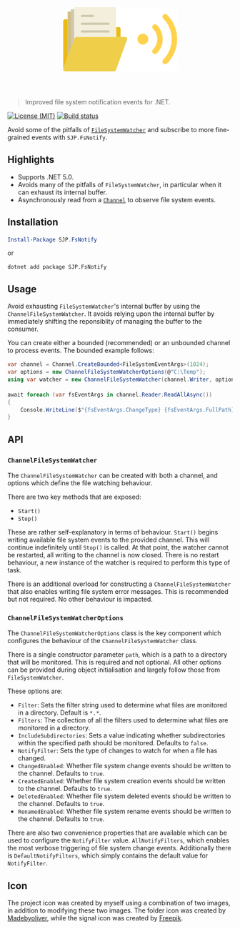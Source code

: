 <h1 align="center">
    <br>
    <img width="256" height="144" src="fsnotify.png" alt="FsNotify">
    <br>
    <br>
</h1>

> Improved file system notification events for .NET.

[![License (MIT)](https://img.shields.io/badge/license-MIT-blue.svg)](https://opensource.org/licenses/MIT) [![Build status](https://ci.appveyor.com/api/projects/status/pp70s691wpbxqidp?svg=true)](https://ci.appveyor.com/project/sjp/fsnotify)

Avoid some of the pitfalls of [`FileSystemWatcher`](https://docs.microsoft.com/en-us/dotnet/api/system.io.filesystemwatcher) and subscribe to more fine-grained events with `SJP.FsNotify`.

## Highlights

* Supports .NET 5.0.
* Avoids many of the pitfalls of `FileSystemWatcher`, in particular when it can exhaust its internal buffer.
* Asynchronously read from a [`Channel`](https://docs.microsoft.com/en-us/dotnet/api/system.threading.channels.channel) to observe file system events.

## Installation

```powershell
Install-Package SJP.FsNotify
```

or

```console
dotnet add package SJP.FsNotify
```

## Usage

Avoid exhausting `FileSystemWatcher`'s internal buffer by using the `ChannelFileSystemWatcher`. It avoids relying upon the internal buffer by immediately shifting the reponsiblity of managing the buffer to the consumer.

You can create either a bounded (recommended) or an unbounded channel to process events. The bounded example follows:

```csharp
var channel = Channel.CreateBounded<FileSystemEventArgs>(1024);
var options = new ChannelFileSystemWatcherOptions(@"C:\Temp");
using var watcher = new ChannelFileSystemWatcher(channel.Writer, options);

await foreach (var fsEventArgs in channel.Reader.ReadAllAsync())
{
    Console.WriteLine($"{fsEventArgs.ChangeType} {fsEventArgs.FullPath}");
}
```

## API

### `ChannelFileSystemWatcher`

The `ChannelFileSystemWatcher` can be created with both a channel, and options which define the file watching behaviour.

There are two key methods that are exposed:

* `Start()`
* `Stop()`

These are rather self-explanatory in terms of behaviour. `Start()` begins writing available file system events to the provided channel. This will continue indefinitely until `Stop()` is called. At that point, the watcher cannot be restarted, all writing to the channel is now closed. There is no restart behaviour, a new instance of the watcher is required to perform this type of task.

There is an additional overload for constructing a `ChannelFileSystemWatcher` that also enables writing file system error messages. This is recommended but not required. No other behaviour is impacted.

### `ChannelFileSystemWatcherOptions`

The `ChannelFileSystemWatcherOptions` class is the key component which configures the behaviour of the `ChannelFileSystemWatcher` class.

There is a single constructor parameter `path`, which is a path to a directory that will be monitored. This is required and not optional. All other options can be provided during object initialisation and largely follow those from `FileSystemWatcher`. 

These options are:

* `Filter`: Sets the filter string used to determine what files are monitored in a directory. Default is `*.*`.
* `Filters`: The collection of all the filters used to determine what files are monitored in a directory.
* `IncludeSubdirectories`: Sets a value indicating whether subdirectories within the specified path should be monitored. Defaults to `false`.
* `NotifyFilter`: Sets the type of changes to watch for when a file has changed.
* `ChangedEnabled`: Whether file system change events should be written to the channel. Defaults to `true`.
* `CreatedEnabled`: Whether file system creation events should be written to the channel. Defaults to `true`.
* `DeletedEnabled`: Whether file system deleted events should be written to the channel. Defaults to `true`.
* `RenamedEnabled`: Whether file system rename events should be written to the channel. Defaults to `true`.

There are also two convenience properties that are available which can be used to configure the `NotifyFilter` value. `AllNotifyFilters`, which enables the most verbose triggering of file system change events. Additionally there is `DefaultNotifyFilters`, which simply contains the default value for `NotifyFilter`.

## Icon

The project icon was created by myself using a combination of two images, in addition to modifying these two images. The folder icon was created by [Madebyoliver](https://www.flaticon.com/authors/madebyoliver), while the signal icon was created by [Freepik](http://www.freepik.com).